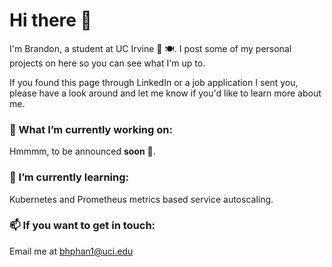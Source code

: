 # Hi there 👋

I'm Brandon, a student at UC Irvine 🐜 🍽. I post some of my personal projects on here so you can see what I'm up to. 

If you found this page through LinkedIn or a job application I sent you, please have a look around and let me know if you'd like to learn more about me.

### 🔭 What I’m currently working on:
Hmmmm, to be announced **soon** 🧐.

### 🌱 I’m currently learning:
Kubernetes and Prometheus metrics based service autoscaling.

### 📫 If you want to get in touch:
Email me at <bhphan1@uci.edu>

<!--
**bphun/bphun** is a ✨ _special_ ✨ repository because its `README.md` (this file) appears on your GitHub profile.

Here are some ideas to get you started:

- 👯 I’m looking to collaborate on ...
- 🤔 I’m looking for help with ...
- 💬 Ask me about ...
- : ...
- 😄 Pronouns: ...
- ⚡ Fun fact: ...
-->

